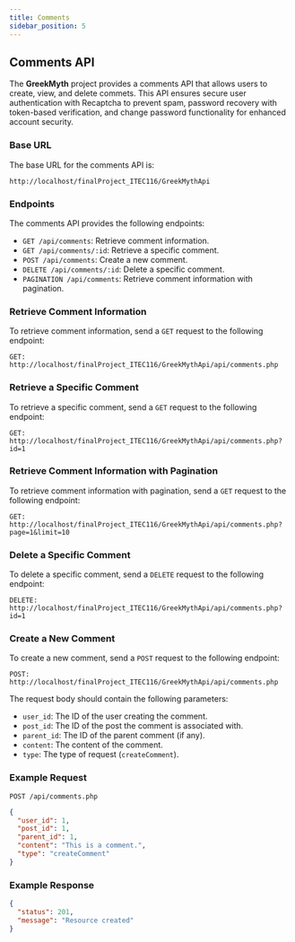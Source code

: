 ```yaml
---
title: Comments
sidebar_position: 5
---
```


## Comments API

The **GreekMyth** project provides a comments API that allows users to create, view, and delete commets. This API ensures secure user authentication with Recaptcha to prevent spam, password recovery with token-based verification, and change password functionality for enhanced account security.

### Base URL

The base URL for the comments API is:

```http
http://localhost/finalProject_ITEC116/GreekMythApi
```

### Endpoints

The comments API provides the following endpoints:

- `GET /api/comments`: Retrieve comment information.
- `GET /api/comments/:id`: Retrieve a specific comment.
- `POST /api/comments`: Create a new comment.
- `DELETE /api/comments/:id`: Delete a specific comment.
- `PAGINATION /api/comments`: Retrieve comment information with pagination.

### Retrieve Comment Information

To retrieve comment information, send a `GET` request to the following endpoint:

```http
GET: http://localhost/finalProject_ITEC116/GreekMythApi/api/comments.php
```

### Retrieve a Specific Comment

To retrieve a specific comment, send a `GET` request to the following endpoint:

```http
GET: http://localhost/finalProject_ITEC116/GreekMythApi/api/comments.php?id=1
```

### Retrieve Comment Information with Pagination

To retrieve comment information with pagination, send a `GET` request to the following endpoint:

```http
GET: http://localhost/finalProject_ITEC116/GreekMythApi/api/comments.php?page=1&limit=10
```

### Delete a Specific Comment

To delete a specific comment, send a `DELETE` request to the following endpoint:

```http
DELETE: http://localhost/finalProject_ITEC116/GreekMythApi/api/comments.php?id=1
```

### Create a New Comment

To create a new comment, send a `POST` request to the following endpoint:

```http
POST: http://localhost/finalProject_ITEC116/GreekMythApi/api/comments.php
```

The request body should contain the following parameters:

- `user_id`: The ID of the user creating the comment.
- `post_id`: The ID of the post the comment is associated with.
- `parent_id`: The ID of the parent comment (if any).
- `content`: The content of the comment.
- `type`: The type of request (`createComment`).

### Example Request

```http
POST /api/comments.php
```

```json
{
  "user_id": 1,
  "post_id": 1,
  "parent_id": 1,
  "content": "This is a comment.",
  "type": "createComment"
}
```

### Example Response

```json
{
  "status": 201,
  "message": "Resource created"
}
```
